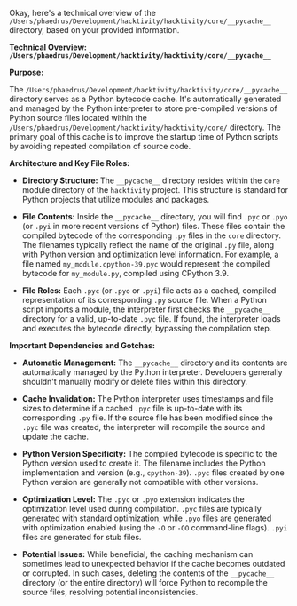 Okay, here's a technical overview of the `/Users/phaedrus/Development/hacktivity/hacktivity/core/__pycache__` directory, based on your provided information.

**Technical Overview: `/Users/phaedrus/Development/hacktivity/hacktivity/core/__pycache__`**

**Purpose:**

The `/Users/phaedrus/Development/hacktivity/hacktivity/core/__pycache__` directory serves as a Python bytecode cache. It's automatically generated and managed by the Python interpreter to store pre-compiled versions of Python source files located within the `/Users/phaedrus/Development/hacktivity/hacktivity/core/` directory.  The primary goal of this cache is to improve the startup time of Python scripts by avoiding repeated compilation of source code.

**Architecture and Key File Roles:**

*   **Directory Structure:** The `__pycache__` directory resides within the `core` module directory of the `hacktivity` project. This structure is standard for Python projects that utilize modules and packages.

*   **File Contents:** Inside the `__pycache__` directory, you will find `.pyc` or `.pyo` (or `.pyi` in more recent versions of Python) files. These files contain the compiled bytecode of the corresponding `.py` files in the `core` directory.  The filenames typically reflect the name of the original `.py` file, along with Python version and optimization level information. For example, a file named `my_module.cpython-39.pyc` would represent the compiled bytecode for `my_module.py`, compiled using CPython 3.9.

*   **File Roles:** Each `.pyc` (or `.pyo` or `.pyi`) file acts as a cached, compiled representation of its corresponding `.py` source file. When a Python script imports a module, the interpreter first checks the `__pycache__` directory for a valid, up-to-date `.pyc` file. If found, the interpreter loads and executes the bytecode directly, bypassing the compilation step.

**Important Dependencies and Gotchas:**

*   **Automatic Management:** The `__pycache__` directory and its contents are automatically managed by the Python interpreter. Developers generally shouldn't manually modify or delete files within this directory.

*   **Cache Invalidation:** The Python interpreter uses timestamps and file sizes to determine if a cached `.pyc` file is up-to-date with its corresponding `.py` file. If the source file has been modified since the `.pyc` file was created, the interpreter will recompile the source and update the cache.

*   **Python Version Specificity:** The compiled bytecode is specific to the Python version used to create it.  The filename includes the Python implementation and version (e.g., `cpython-39`).  `.pyc` files created by one Python version are generally not compatible with other versions.

*   **Optimization Level:** The `.pyc` or `.pyo` extension indicates the optimization level used during compilation.  `.pyc` files are typically generated with standard optimization, while `.pyo` files are generated with optimization enabled (using the `-O` or `-OO` command-line flags).  `.pyi` files are generated for stub files.

*   **Potential Issues:** While beneficial, the caching mechanism can sometimes lead to unexpected behavior if the cache becomes outdated or corrupted. In such cases, deleting the contents of the `__pycache__` directory (or the entire directory) will force Python to recompile the source files, resolving potential inconsistencies.
